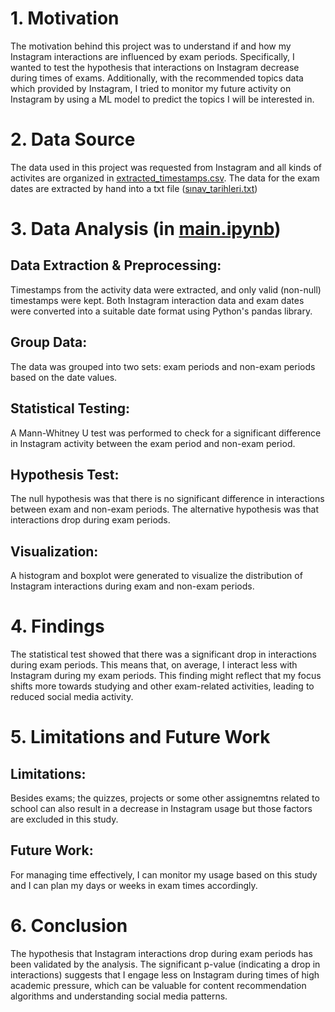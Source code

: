 # 1. Motivation
The motivation behind this project was to understand if and how my Instagram interactions are influenced by exam periods. Specifically, I wanted to test the hypothesis that interactions on Instagram decrease during times of exams. Additionally, with the recommended topics data which provided by Instagram, I tried to monitor my future activity on Instagram by using a ML model to predict the topics I will be interested in.

# 2. Data Source
The data used in this project was requested from Instagram and all kinds of activites are organized in [extracted_timestamps.csv](https://github.com/yigitdemirkan/DSA210-Fall-2024-Project/blob/main/extracted_timestamps.csv). The data for the exam dates are extracted by hand into a txt file ([sınav_tarihleri.txt](https://github.com/yigitdemirkan/DSA210-Fall-2024-Project/blob/main/s%C4%B1nav_tarihleri.txt))

# 3. Data Analysis (in [main.ipynb](https://github.com/yigitdemirkan/DSA210-Fall-2024-Project/blob/main/main.ipynb))
## Data Extraction & Preprocessing:
Timestamps from the activity data were extracted, and only valid (non-null) timestamps were kept.
Both Instagram interaction data and exam dates were converted into a suitable date format using Python's pandas library.
## Group Data:
The data was grouped into two sets: exam periods and non-exam periods based on the date values.
## Statistical Testing:
A Mann-Whitney U test was performed to check for a significant difference in Instagram activity between the exam period and non-exam period.
## Hypothesis Test:
The null hypothesis was that there is no significant difference in interactions between exam and non-exam periods.
The alternative hypothesis was that interactions drop during exam periods.
## Visualization:
A histogram and boxplot were generated to visualize the distribution of Instagram interactions during exam and non-exam periods.

# 4. Findings
The statistical test showed that there was a significant drop in interactions during exam periods. This means that, on average, I interact less with Instagram during my exam periods. This finding might reflect that my focus shifts more towards studying and other exam-related activities, leading to reduced social media activity.

# 5. Limitations and Future Work
## Limitations:
Besides exams; the quizzes, projects or some other assignemtns related to school can also result in a decrease in Instagram usage but those factors are excluded in this study.

## Future Work:
For managing time effectively, I can monitor my usage based on this study and I can plan my days or weeks in exam times accordingly. 

# 6. Conclusion
The hypothesis that Instagram interactions drop during exam periods has been validated by the analysis. The significant p-value (indicating a drop in interactions) suggests that I engage less on Instagram during times of high academic pressure, which can be valuable for content recommendation algorithms and understanding social media patterns.
